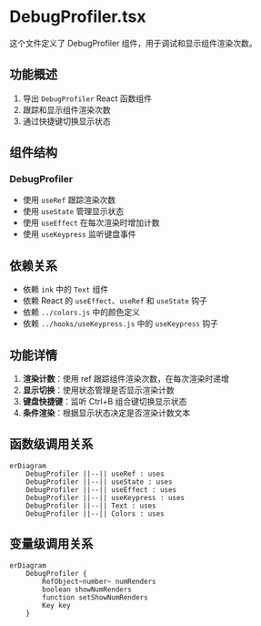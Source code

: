 # DebugProfiler.tsx

这个文件定义了 DebugProfiler 组件，用于调试和显示组件渲染次数。

## 功能概述

1. 导出 `DebugProfiler` React 函数组件
2. 跟踪和显示组件渲染次数
3. 通过快捷键切换显示状态

## 组件结构

### DebugProfiler
- 使用 `useRef` 跟踪渲染次数
- 使用 `useState` 管理显示状态
- 使用 `useEffect` 在每次渲染时增加计数
- 使用 `useKeypress` 监听键盘事件

## 依赖关系

- 依赖 `ink` 中的 `Text` 组件
- 依赖 React 的 `useEffect`、`useRef` 和 `useState` 钩子
- 依赖 `../colors.js` 中的颜色定义
- 依赖 `../hooks/useKeypress.js` 中的 `useKeypress` 钩子

## 功能详情

1. **渲染计数**：使用 ref 跟踪组件渲染次数，在每次渲染时递增
2. **显示切换**：使用状态管理是否显示渲染计数
3. **键盘快捷键**：监听 Ctrl+B 组合键切换显示状态
4. **条件渲染**：根据显示状态决定是否渲染计数文本

## 函数级调用关系

```mermaid
erDiagram
    DebugProfiler ||--|| useRef : uses
    DebugProfiler ||--|| useState : uses
    DebugProfiler ||--|| useEffect : uses
    DebugProfiler ||--|| useKeypress : uses
    DebugProfiler ||--|| Text : uses
    DebugProfiler ||--|| Colors : uses
```

## 变量级调用关系

```mermaid
erDiagram
    DebugProfiler {
        RefObject~number~ numRenders
        boolean showNumRenders
        function setShowNumRenders
        Key key
    }
```